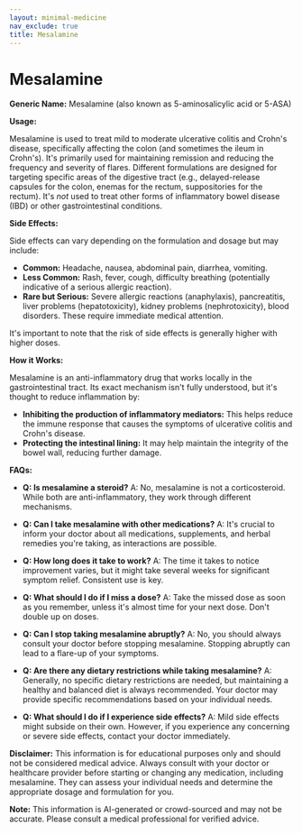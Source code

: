 ```yaml
---
layout: minimal-medicine
nav_exclude: true
title: Mesalamine
---
```


# Mesalamine

**Generic Name:** Mesalamine (also known as 5-aminosalicylic acid or 5-ASA)

**Usage:**

Mesalamine is used to treat mild to moderate ulcerative colitis and Crohn's disease, specifically affecting the colon (and sometimes the ileum in Crohn's).  It's primarily used for maintaining remission and reducing the frequency and severity of flares.  Different formulations are designed for targeting specific areas of the digestive tract (e.g., delayed-release capsules for the colon, enemas for the rectum, suppositories for the rectum).  It's *not* used to treat other forms of inflammatory bowel disease (IBD) or other gastrointestinal conditions.

**Side Effects:**

Side effects can vary depending on the formulation and dosage but may include:

* **Common:** Headache, nausea, abdominal pain, diarrhea, vomiting.
* **Less Common:**  Rash, fever, cough, difficulty breathing (potentially indicative of a serious allergic reaction).
* **Rare but Serious:**  Severe allergic reactions (anaphylaxis), pancreatitis, liver problems (hepatotoxicity), kidney problems (nephrotoxicity), blood disorders.  These require immediate medical attention.

It's important to note that the risk of side effects is generally higher with higher doses.

**How it Works:**

Mesalamine is an anti-inflammatory drug that works locally in the gastrointestinal tract.  Its exact mechanism isn't fully understood, but it's thought to reduce inflammation by:

* **Inhibiting the production of inflammatory mediators:**  This helps reduce the immune response that causes the symptoms of ulcerative colitis and Crohn's disease.
* **Protecting the intestinal lining:**  It may help maintain the integrity of the bowel wall, reducing further damage.


**FAQs:**

* **Q: Is mesalamine a steroid?** A: No, mesalamine is not a corticosteroid.  While both are anti-inflammatory, they work through different mechanisms.

* **Q: Can I take mesalamine with other medications?** A:  It's crucial to inform your doctor about all medications, supplements, and herbal remedies you're taking, as interactions are possible.

* **Q: How long does it take to work?** A:  The time it takes to notice improvement varies, but it might take several weeks for significant symptom relief.  Consistent use is key.

* **Q: What should I do if I miss a dose?** A:  Take the missed dose as soon as you remember, unless it's almost time for your next dose.  Don't double up on doses.

* **Q: Can I stop taking mesalamine abruptly?** A: No, you should always consult your doctor before stopping mesalamine.  Stopping abruptly can lead to a flare-up of your symptoms.

* **Q: Are there any dietary restrictions while taking mesalamine?** A:  Generally, no specific dietary restrictions are needed, but maintaining a healthy and balanced diet is always recommended.  Your doctor may provide specific recommendations based on your individual needs.

* **Q:  What should I do if I experience side effects?** A: Mild side effects might subside on their own.  However, if you experience any concerning or severe side effects, contact your doctor immediately.


**Disclaimer:** This information is for educational purposes only and should not be considered medical advice.  Always consult with your doctor or healthcare provider before starting or changing any medication, including mesalamine.  They can assess your individual needs and determine the appropriate dosage and formulation for you.


**Note:** This information is AI-generated or crowd-sourced and may not be accurate. Please consult a medical professional for verified advice.